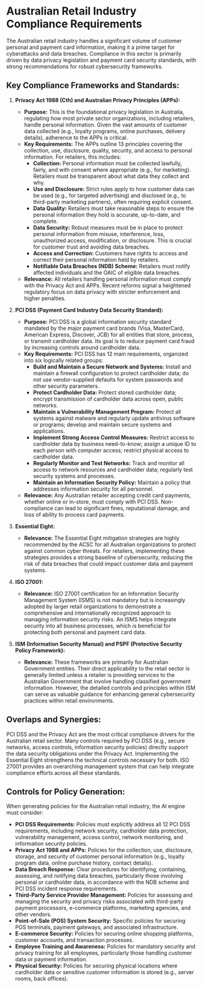 # Australian Retail Industry Compliance Requirements

The Australian retail industry handles a significant volume of customer personal and payment card information, making it a prime target for cyberattacks and data breaches. Compliance in this sector is primarily driven by data privacy legislation and payment card security standards, with strong recommendations for robust cybersecurity frameworks.

## Key Compliance Frameworks and Standards:

1.  **Privacy Act 1988 (Cth) and Australian Privacy Principles (APPs):**
    *   **Purpose:** This is the foundational privacy legislation in Australia, regulating how most private sector organizations, including retailers, handle personal information. Given the vast amounts of customer data collected (e.g., loyalty programs, online purchases, delivery details), adherence to the APPs is critical.
    *   **Key Requirements:** The APPs outline 13 principles covering the collection, use, disclosure, quality, security, and access to personal information. For retailers, this includes:
        *   **Collection:** Personal information must be collected lawfully, fairly, and with consent where appropriate (e.g., for marketing). Retailers must be transparent about what data they collect and why.
        *   **Use and Disclosure:** Strict rules apply to how customer data can be used (e.g., for targeted advertising) and disclosed (e.g., to third-party marketing partners), often requiring explicit consent.
        *   **Data Quality:** Retailers must take reasonable steps to ensure the personal information they hold is accurate, up-to-date, and complete.
        *   **Data Security:** Robust measures must be in place to protect personal information from misuse, interference, loss, unauthorized access, modification, or disclosure. This is crucial for customer trust and avoiding data breaches.
        *   **Access and Correction:** Customers have rights to access and correct their personal information held by retailers.
        *   **Notifiable Data Breaches (NDB) Scheme:** Retailers must notify affected individuals and the OAIC of eligible data breaches.
    *   **Relevance:** All retailers handling personal information must comply with the Privacy Act and APPs. Recent reforms signal a heightened regulatory focus on data privacy with stricter enforcement and higher penalties.

2.  **PCI DSS (Payment Card Industry Data Security Standard):**
    *   **Purpose:** PCI DSS is a global information security standard mandated by the major payment card brands (Visa, MasterCard, American Express, Discover, JCB) for all entities that store, process, or transmit cardholder data. Its goal is to reduce payment card fraud by increasing controls around cardholder data.
    *   **Key Requirements:** PCI DSS has 12 main requirements, organized into six logically related groups:
        *   **Build and Maintain a Secure Network and Systems:** Install and maintain a firewall configuration to protect cardholder data; do not use vendor-supplied defaults for system passwords and other security parameters.
        *   **Protect Cardholder Data:** Protect stored cardholder data; encrypt transmission of cardholder data across open, public networks.
        *   **Maintain a Vulnerability Management Program:** Protect all systems against malware and regularly update antivirus software or programs; develop and maintain secure systems and applications.
        *   **Implement Strong Access Control Measures:** Restrict access to cardholder data by business need-to-know; assign a unique ID to each person with computer access; restrict physical access to cardholder data.
        *   **Regularly Monitor and Test Networks:** Track and monitor all access to network resources and cardholder data; regularly test security systems and processes.
        *   **Maintain an Information Security Policy:** Maintain a policy that addresses information security for all personnel.
    *   **Relevance:** Any Australian retailer accepting credit card payments, whether online or in-store, must comply with PCI DSS. Non-compliance can lead to significant fines, reputational damage, and loss of ability to process card payments.

3.  **Essential Eight:**
    *   **Relevance:** The Essential Eight mitigation strategies are highly recommended by the ACSC for all Australian organizations to protect against common cyber threats. For retailers, implementing these strategies provides a strong baseline of cybersecurity, reducing the risk of data breaches that could impact customer data and payment systems.

4.  **ISO 27001:**
    *   **Relevance:** ISO 27001 certification for an Information Security Management System (ISMS) is not mandatory but is increasingly adopted by larger retail organizations to demonstrate a comprehensive and internationally recognized approach to managing information security risks. An ISMS helps integrate security into all business processes, which is beneficial for protecting both personal and payment card data.

5.  **ISM (Information Security Manual) and PSPF (Protective Security Policy Framework):**
    *   **Relevance:** These frameworks are primarily for Australian Government entities. Their direct applicability to the retail sector is generally limited unless a retailer is providing services to the Australian Government that involve handling classified government information. However, the detailed controls and principles within ISM can serve as valuable guidance for enhancing general cybersecurity practices within retail environments.

## Overlaps and Synergies:

PCI DSS and the Privacy Act are the most critical compliance drivers for the Australian retail sector. Many controls required by PCI DSS (e.g., secure networks, access controls, information security policies) directly support the data security obligations under the Privacy Act. Implementing the Essential Eight strengthens the technical controls necessary for both. ISO 27001 provides an overarching management system that can help integrate compliance efforts across all these standards.

## Controls for Policy Generation:

When generating policies for the Australian retail industry, the AI engine must consider:

*   **PCI DSS Requirements:** Policies must explicitly address all 12 PCI DSS requirements, including network security, cardholder data protection, vulnerability management, access control, network monitoring, and information security policies.
*   **Privacy Act 1988 and APPs:** Policies for the collection, use, disclosure, storage, and security of customer personal information (e.g., loyalty program data, online purchase history, contact details).
*   **Data Breach Response:** Clear procedures for identifying, containing, assessing, and notifying data breaches, particularly those involving personal or cardholder data, in accordance with the NDB scheme and PCI DSS incident response requirements.
*   **Third-Party Service Provider Management:** Policies for assessing and managing the security and privacy risks associated with third-party payment processors, e-commerce platforms, marketing agencies, and other vendors.
*   **Point-of-Sale (POS) System Security:** Specific policies for securing POS terminals, payment gateways, and associated infrastructure.
*   **E-commerce Security:** Policies for securing online shopping platforms, customer accounts, and transaction processes.
*   **Employee Training and Awareness:** Policies for mandatory security and privacy training for all employees, particularly those handling customer data or payment information.
*   **Physical Security:** Policies for securing physical locations where cardholder data or sensitive customer information is stored (e.g., server rooms, back offices).


